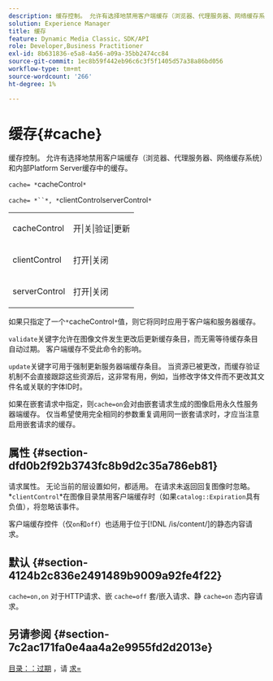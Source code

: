 ```yaml
---
description: 缓存控制。 允许有选择地禁用客户端缓存（浏览器、代理服务器、网络缓存系统）和内部Platform Server缓存中的缓存。
solution: Experience Manager
title: 缓存
feature: Dynamic Media Classic，SDK/API
role: Developer,Business Practitioner
exl-id: 8b631836-e5a8-4a56-a09a-35bb2474cc84
source-git-commit: 1ec8b59f442eb96c6c3f5f1405d57a38a86bd056
workflow-type: tm+mt
source-wordcount: '266'
ht-degree: 1%

---
```


# 缓存{#cache}

缓存控制。 允许有选择地禁用客户端缓存（浏览器、代理服务器、网络缓存系统）和内部Platform Server缓存中的缓存。

`cache= *`cacheControl`*`

`cache= *``*, *`clientControlserverControl`*`

<table id="simpletable_70ACECAEA02F400C83B598FA13F1D00B"> 
 <tr class="strow"> 
  <td class="stentry"> <p><span class="codeph"> <span class="varname"> cacheControl</span></span> </p> </td> 
  <td class="stentry"> <p><span class="codeph"> 开|关|验证|更新</span> </p> </td> 
 </tr> 
 <tr class="strow"> 
  <td class="stentry"> <p><span class="codeph"> <span class="varname"> clientControl</span></span> </p></td> 
  <td class="stentry"> <p><span class="codeph"> 打开|关闭</span> </p></td> 
 </tr> 
 <tr class="strow"> 
  <td class="stentry"> <p><span class="codeph"> <span class="varname"> serverControl</span></span> </p></td> 
  <td class="stentry"> <p><span class="codeph"> 打开|关闭</span> </p></td> 
 </tr> 
</table>

如果只指定了一个`*`cacheControl`*`值，则它将同时应用于客户端和服务器缓存。

`validate`关键字允许在图像文件发生更改后更新缓存条目，而无需等待缓存条目自动过期。 客户端缓存不受此命令的影响。

`update`关键字可用于强制更新服务器端缓存条目。 当资源已被更改，而缓存验证机制不会直接跟踪这些资源后，这非常有用，例如，当修改字体文件而不更改其文件名或关联的字体ID时。

如果在嵌套请求中指定，则`cache=on`会对由嵌套请求生成的图像启用永久性服务器端缓存。 仅当希望使用完全相同的参数重复调用同一嵌套请求时，才应当注意启用嵌套请求的缓存。

## 属性 {#section-dfd0b2f92b3743fc8b9d2c35a786eb81}

请求属性。 无论当前的层设置如何，都适用。 在请求未返回回复图像时忽略。 *`clientControl`*在图像目录禁用客户端缓存时（如果`catalog::Expiration`具有负值），将忽略该事件。

客户端缓存控件（仅`on`和`off`）也适用于位于[!DNL /is/content/]的静态内容请求。

## 默认 {#section-4124b2c836e2491489b9009a92fe4f22}

`cache=on,on` 对于HTTP请求、嵌 `cache=off` 套/嵌入请求、静 `cache=on` 态内容请求。

## 另请参阅 {#section-7c2ac171fa0e4aa4a2e9955fd2d2013e}

[目录：：过期](../../../../../is-api/image-catalog/image-serving-api-ref/c-image-catalog-reference/c-image-svg-data-reference/c-image-data-reference/r-expiration-cat.md#reference-a7afd668ecbb4d2da65d86259aa6a28a) ，请 [求=](../../../../../is-api/http-ref/image-serving-api-ref/c-http-protocol-reference/c-command-reference/r-req/r-req.md#reference-907cdb4a97034db7ad94695f25552e76)
